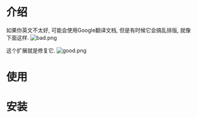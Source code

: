 # 介绍
如果你英文不太好, 可能会使用Google翻译文档, 但是有时候它会搞乱排版, 就像下面这样.
![bad.png]('https://')

这个扩展就是修复它.
![good.png]('https://')

# 使用


# 安装




